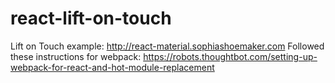 # react-lift-on-touch
Lift on Touch example: http://react-material.sophiashoemaker.com
Followed these instructions for webpack: https://robots.thoughtbot.com/setting-up-webpack-for-react-and-hot-module-replacement
